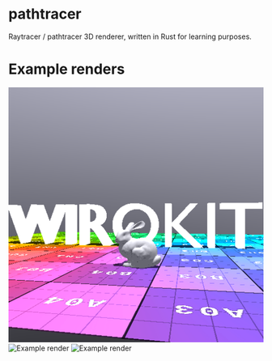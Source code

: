# pathtracer

Raytracer / pathtracer 3D renderer, written in Rust for learning purposes.

# Example renders

![Example render](./doc/render.png)
![Example render](./doc/render_4k.png)
![Example render](./doc/render_san-miguel.png)